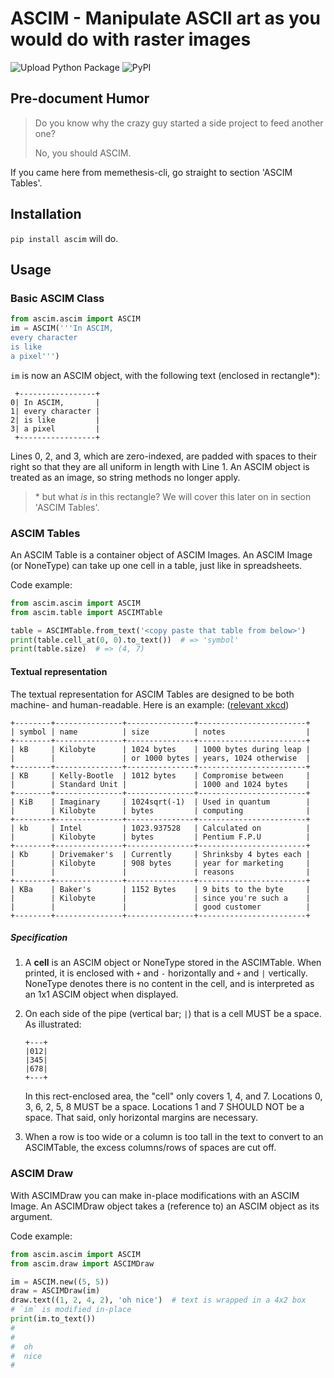 # ASCIM - Manipulate ASCII art as you would do with raster images

![Upload Python Package](https://github.com/fakefred/ascim/workflows/Upload%20Python%20Package/badge.svg) ![PyPI](https://img.shields.io/pypi/v/ascim)

## Pre-document Humor

> Do you know why the crazy guy started a side project to feed another one?
>
> No, you should ASCIM.

If you came here from memethesis-cli, go straight to section 'ASCIM Tables'.

## Installation

`pip install ascim` will do.

## Usage

### Basic ASCIM Class

```python
from ascim.ascim import ASCIM
im = ASCIM('''In ASCIM,
every character
is like
a pixel''')
```

`im` is now an ASCIM object, with the following text (enclosed in rectangle\*):

```
 +-----------------+
0| In ASCIM,       |
1| every character |
2| is like         |
3| a pixel         |
 +-----------------+
```

Lines 0, 2, and 3, which are zero-indexed, are padded with spaces to their right
so that they are all uniform in length with Line 1.
An ASCIM object is treated as an image, so string methods no longer apply.

> \* but what _is_ in this rectangle? We will cover this later on in section
> 'ASCIM Tables'.

### ASCIM Tables

An ASCIM Table is a container object of ASCIM Images. An ASCIM Image (or NoneType)
can take up one cell in a table, just like in spreadsheets.

Code example:

```python
from ascim.ascim import ASCIM
from ascim.table import ASCIMTable

table = ASCIMTable.from_text('<copy paste that table from below>')
print(table.cell_at(0, 0).to_text())  # => 'symbol'
print(table.size)  # => (4, 7)
```

#### Textual representation

The textual representation for ASCIM Tables are designed to be both machine- and
human-readable. Here is an example:
([relevant xkcd](https://xkcd.com/394/))

```
+--------+---------------+---------------+------------------------+
| symbol | name          | size          | notes                  |
+--------+---------------+---------------+------------------------+
| kB     | Kilobyte      | 1024 bytes    | 1000 bytes during leap |
|        |               | or 1000 bytes | years, 1024 otherwise  |
+--------+---------------+---------------+------------------------+
| KB     | Kelly-Bootle  | 1012 bytes    | Compromise between     |
|        | Standard Unit |               | 1000 and 1024 bytes    |
+--------+---------------+---------------+------------------------+
| KiB    | Imaginary     | 1024sqrt(-1)  | Used in quantum        |
|        | Kilobyte      | bytes         | computing              |
+--------+---------------+---------------+------------------------+
| kb     | Intel         | 1023.937528   | Calculated on          |
|        | Kilobyte      | bytes         | Pentium F.P.U          |
+--------+---------------+---------------+------------------------+
| Kb     | Drivemaker's  | Currently     | Shrinksby 4 bytes each |
|        | Kilobyte      | 908 bytes     | year for marketing     |
|        |               |               | reasons                |
+--------+---------------+---------------+------------------------+
| KBa    | Baker's       | 1152 Bytes    | 9 bits to the byte     |
|        | Kilobyte      |               | since you're such a    |
|        |               |               | good customer          |
+--------+---------------+---------------+------------------------+
```

##### Specification

1. A **cell** is an ASCIM object or NoneType stored in the ASCIMTable.
   When printed, it is enclosed with `+` and `-` horizontally and
   `+` and `|` vertically. NoneType denotes there is no content in the cell,
   and is interpreted as an 1x1 ASCIM object when displayed.
2. On each side of the pipe (vertical bar; `|`) that is a cell MUST
   be a space. As illustrated:

   ```
   +---+
   |012|
   |345|
   |678|
   +---+
   ```

   In this rect-enclosed area, the "cell" only covers 1, 4, and 7.
   Locations 0, 3, 6, 2, 5, 8 MUST be a space.
   Locations 1 and 7 SHOULD NOT be a space.
   That said, only horizontal margins are necessary.

3. When a row is too wide or a column is too tall in the text to convert
   to an ASCIMTable, the excess columns/rows of spaces are cut off.

### ASCIM Draw

With ASCIMDraw you can make in-place modifications with an ASCIM Image.
An ASCIMDraw object takes a (reference to) an ASCIM object as its argument.

Code example:

```python
from ascim.ascim import ASCIM
from ascim.draw import ASCIMDraw

im = ASCIM.new((5, 5))
draw = ASCIMDraw(im)
draw.text((1, 2, 4, 2), 'oh nice')  # text is wrapped in a 4x2 box
# `im` is modified in-place
print(im.to_text())
#
#
#  oh
#  nice
#
```
